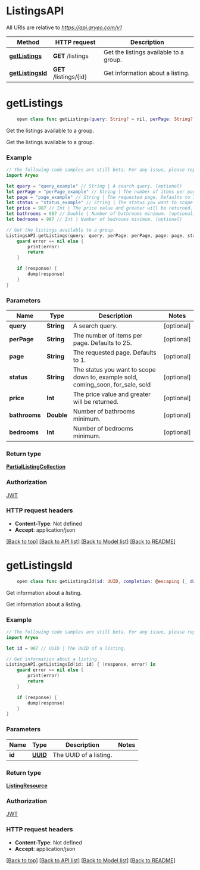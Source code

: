 # ListingsAPI

All URIs are relative to *https://api.aryeo.com/v1*

Method | HTTP request | Description
------------- | ------------- | -------------
[**getListings**](ListingsAPI.md#getlistings) | **GET** /listings | Get the listings available to a group.
[**getListingsId**](ListingsAPI.md#getlistingsid) | **GET** /listings/{id} | Get information about a listing.


# **getListings**
```swift
    open class func getListings(query: String? = nil, perPage: String? = nil, page: String? = nil, status: Status_getListings? = nil, price: Int? = nil, bathrooms: Double? = nil, bedrooms: Int? = nil, completion: @escaping (_ data: PartialListingCollection?, _ error: Error?) -> Void)
```

Get the listings available to a group.

Get the listings available to a group.

### Example 
```swift
// The following code samples are still beta. For any issue, please report via http://github.com/OpenAPITools/openapi-generator/issues/new
import Aryeo

let query = "query_example" // String | A search query. (optional)
let perPage = "perPage_example" // String | The number of items per page. Defaults to 25. (optional)
let page = "page_example" // String | The requested page. Defaults to 1. (optional)
let status = "status_example" // String | The status you want to scope down to, example sold,  coming_soon,  for_sale, sold (optional)
let price = 987 // Int | The price value and greater will be returned. (optional)
let bathrooms = 987 // Double | Number of bathrooms minimum. (optional)
let bedrooms = 987 // Int | Number of bedrooms minimum. (optional)

// Get the listings available to a group.
ListingsAPI.getListings(query: query, perPage: perPage, page: page, status: status, price: price, bathrooms: bathrooms, bedrooms: bedrooms) { (response, error) in
    guard error == nil else {
        print(error)
        return
    }

    if (response) {
        dump(response)
    }
}
```

### Parameters

Name | Type | Description  | Notes
------------- | ------------- | ------------- | -------------
 **query** | **String** | A search query. | [optional] 
 **perPage** | **String** | The number of items per page. Defaults to 25. | [optional] 
 **page** | **String** | The requested page. Defaults to 1. | [optional] 
 **status** | **String** | The status you want to scope down to, example sold,  coming_soon,  for_sale, sold | [optional] 
 **price** | **Int** | The price value and greater will be returned. | [optional] 
 **bathrooms** | **Double** | Number of bathrooms minimum. | [optional] 
 **bedrooms** | **Int** | Number of bedrooms minimum. | [optional] 

### Return type

[**PartialListingCollection**](PartialListingCollection.md)

### Authorization

[JWT](../README.md#JWT)

### HTTP request headers

 - **Content-Type**: Not defined
 - **Accept**: application/json

[[Back to top]](#) [[Back to API list]](../README.md#documentation-for-api-endpoints) [[Back to Model list]](../README.md#documentation-for-models) [[Back to README]](../README.md)

# **getListingsId**
```swift
    open class func getListingsId(id: UUID, completion: @escaping (_ data: ListingResource?, _ error: Error?) -> Void)
```

Get information about a listing.

Get information about a listing.

### Example 
```swift
// The following code samples are still beta. For any issue, please report via http://github.com/OpenAPITools/openapi-generator/issues/new
import Aryeo

let id = 987 // UUID | The UUID of a listing.

// Get information about a listing.
ListingsAPI.getListingsId(id: id) { (response, error) in
    guard error == nil else {
        print(error)
        return
    }

    if (response) {
        dump(response)
    }
}
```

### Parameters

Name | Type | Description  | Notes
------------- | ------------- | ------------- | -------------
 **id** | [**UUID**](.md) | The UUID of a listing. | 

### Return type

[**ListingResource**](ListingResource.md)

### Authorization

[JWT](../README.md#JWT)

### HTTP request headers

 - **Content-Type**: Not defined
 - **Accept**: application/json

[[Back to top]](#) [[Back to API list]](../README.md#documentation-for-api-endpoints) [[Back to Model list]](../README.md#documentation-for-models) [[Back to README]](../README.md)

